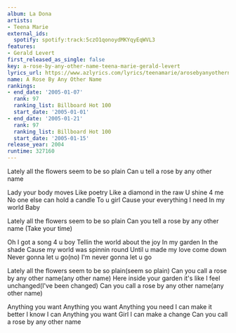 ```yaml
---
album: La Dona
artists:
- Teena Marie
external_ids:
  spotify: spotify:track:5czO1qonoydMKYqyEqWVL3
features:
- Gerald Levert
first_released_as_single: false
key: a-rose-by-any-other-name-teena-marie-gerald-levert
lyrics_url: https://www.azlyrics.com/lyrics/teenamarie/arosebyanyothername.html
name: A Rose By Any Other Name
rankings:
- end_date: '2005-01-07'
  rank: 97
  ranking_list: Billboard Hot 100
  start_date: '2005-01-01'
- end_date: '2005-01-21'
  rank: 97
  ranking_list: Billboard Hot 100
  start_date: '2005-01-15'
release_year: 2004
runtime: 327160
---
```

Lately all the flowers seem to be so plain
Can u tell a rose by any other name


Lady your body moves
Like poetry
Like a diamond in the raw
U shine 4 me
No one else can hold a candle
To u girl
Cause your everything I need
In my world
Baby

Lately all the flowers seem to be so plain
Can you tell a rose by any other name
(Take your time)


Oh I got a song 4 u boy
Tellin the world about the joy
In my garden
In the shade
Cause my world was spinnin round
Until u made my love come down
Never gonna let u go(no)
I'm never gonna let u go

Lately all the flowers seem to be so plain(seem so plain)
Can you call a rose by any other name(any other name)
Here inside your garden it's like I feel unchanged(I've been changed)
Can you call a rose by any other name(any other name)

 Anything you want
 Anything you want
 Anything you need
 I can make it better
 I know I can
 Anything you want
 Girl
 I can make a change
 Can you call a rose by any other name
